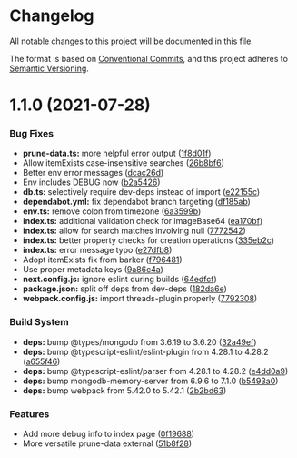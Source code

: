 # Changelog

All notable changes to this project will be documented in this file.

The format is based on [Conventional Commits][1], and this project adheres to
[Semantic Versioning][2].

# 1.1.0 (2021-07-28)

### Bug Fixes

- **prune-data.ts:** more helpful error output ([1f8d01f][3])
- Allow itemExists case-insensitive searches ([26b8bf6][4])
- Better env error messages ([dcac26d][5])
- Env includes DEBUG now ([b2a5426][6])
- **db.ts:** selectively require dev-deps instead of import ([e22155c][7])
- **dependabot.yml:** fix dependabot branch targeting ([df185ab][8])
- **env.ts:** remove colon from timezone ([6a3599b][9])
- **index.ts:** additional validation check for imageBase64 ([ea170bf][10])
- **index.ts:** allow for search matches involving null ([7772542][11])
- **index.ts:** better property checks for creation operations ([335eb2c][12])
- **index.ts:** error message typo ([e27dfb8][13])
- Adopt itemExists fix from barker ([f796481][14])
- Use proper metadata keys ([9a86c4a][15])
- **next.config.js:** ignore eslint during builds ([64edfcf][16])
- **package.json:** split off deps from dev-deps ([182da6e][17])
- **webpack.config.js:** import threads-plugin properly ([7792308][18])

### Build System

- **deps:** bump @types/mongodb from 3.6.19 to 3.6.20 ([32a49ef][19])
- **deps:** bump @typescript-eslint/eslint-plugin from 4.28.1 to 4.28.2
  ([a655f46][20])
- **deps:** bump @typescript-eslint/parser from 4.28.1 to 4.28.2 ([e4dd0a9][21])
- **deps:** bump mongodb-memory-server from 6.9.6 to 7.1.0 ([b5493a0][22])
- **deps:** bump webpack from 5.42.0 to 5.42.1 ([2b2bd63][23])

### Features

- Add more debug info to index page ([0f19688][24])
- More versatile prune-data external ([51b8f28][25])

[1]: https://conventionalcommits.org
[2]: https://semver.org
[3]:
  https://github.com/nhscc/ghostmeme.api.hscc.bdpa.org/commit/1f8d01f3256e05728773d64573f2ebf71223507f
[4]:
  https://github.com/nhscc/ghostmeme.api.hscc.bdpa.org/commit/26b8bf6ea12e203370ede5cc5129276b9f54786a
[5]:
  https://github.com/nhscc/ghostmeme.api.hscc.bdpa.org/commit/dcac26d02ee0ec9d77a04e92098c8770d12c70e4
[6]:
  https://github.com/nhscc/ghostmeme.api.hscc.bdpa.org/commit/b2a54265df49c602cb6fb5cd6a65f1a9aa9ac20d
[7]:
  https://github.com/nhscc/ghostmeme.api.hscc.bdpa.org/commit/e22155c75ef918c7a1eab9cfaa2b106386957ed1
[8]:
  https://github.com/nhscc/ghostmeme.api.hscc.bdpa.org/commit/df185abb5bb1168847ae82011be7c5824d16621b
[9]:
  https://github.com/nhscc/ghostmeme.api.hscc.bdpa.org/commit/6a3599b7da333fc2eb9f6bea4fd1f270b6247b3b
[10]:
  https://github.com/nhscc/ghostmeme.api.hscc.bdpa.org/commit/ea170bfcb230da5b00f898ed66c1e50032970fc5
[11]:
  https://github.com/nhscc/ghostmeme.api.hscc.bdpa.org/commit/777254201b902be60ce55eab6967f98793c3afd3
[12]:
  https://github.com/nhscc/ghostmeme.api.hscc.bdpa.org/commit/335eb2c3966fb9a6ed4b13b28550c3801c773f6b
[13]:
  https://github.com/nhscc/ghostmeme.api.hscc.bdpa.org/commit/e27dfb8c6ed2f66fc47cbc995389113984a2daba
[14]:
  https://github.com/nhscc/ghostmeme.api.hscc.bdpa.org/commit/f7964816717dc0344764d0affc579524fb7ede38
[15]:
  https://github.com/nhscc/ghostmeme.api.hscc.bdpa.org/commit/9a86c4a35ade85c080317b951983ac1906bb8578
[16]:
  https://github.com/nhscc/ghostmeme.api.hscc.bdpa.org/commit/64edfcf1bbe4026e92dd360e9abf024306e3b72c
[17]:
  https://github.com/nhscc/ghostmeme.api.hscc.bdpa.org/commit/182da6e062067fa2d57a0a38cc84bf17abbcf5ef
[18]:
  https://github.com/nhscc/ghostmeme.api.hscc.bdpa.org/commit/7792308e448f40001098bc1be5eadb15bc820176
[19]:
  https://github.com/nhscc/ghostmeme.api.hscc.bdpa.org/commit/32a49efd2359f01959b8dcb0a4b0cbd15dad3b08
[20]:
  https://github.com/nhscc/ghostmeme.api.hscc.bdpa.org/commit/a655f46bc29106759c6faf50b8a4be166f2c5b6b
[21]:
  https://github.com/nhscc/ghostmeme.api.hscc.bdpa.org/commit/e4dd0a98414982c8f0a675f81ff7b4469fa9b87b
[22]:
  https://github.com/nhscc/ghostmeme.api.hscc.bdpa.org/commit/b5493a0df1c2e427768067ab6bb4a88d38b5e50c
[23]:
  https://github.com/nhscc/ghostmeme.api.hscc.bdpa.org/commit/2b2bd638ffdd324aca15ef3329a647df5a6ff07c
[24]:
  https://github.com/nhscc/ghostmeme.api.hscc.bdpa.org/commit/0f19688a551bb223adb3cdcbd8213b633b74d322
[25]:
  https://github.com/nhscc/ghostmeme.api.hscc.bdpa.org/commit/51b8f286d72793fb66e5649c97b5ad57b1cade3c

